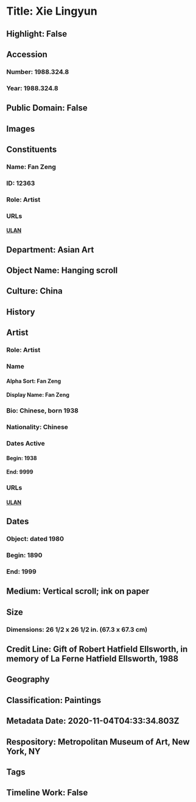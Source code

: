 # Title: Xie Lingyun
## Highlight: False
## Accession
### Number: 1988.324.8
### Year: 1988.324.8
## Public Domain: False
## Images
## Constituents
### Name: Fan Zeng
### ID: 12363
### Role: Artist
### URLs
#### [ULAN](http://vocab.getty.edu/page/ulan/500339773)
## Department: Asian Art
## Object Name: Hanging scroll
## Culture: China
## History
## Artist
### Role: Artist
### Name
#### Alpha Sort: Fan Zeng
#### Display Name: Fan Zeng
### Bio: Chinese, born 1938
### Nationality: Chinese
### Dates Active
#### Begin: 1938
#### End: 9999
### URLs
#### [ULAN](http://vocab.getty.edu/page/ulan/500339773)
## Dates
### Object: dated 1980
### Begin: 1890
### End: 1999
## Medium: Vertical scroll; ink on paper
## Size
### Dimensions: 26 1/2 x 26 1/2 in. (67.3 x 67.3 cm)
## Credit Line: Gift of Robert Hatfield Ellsworth, in memory of La Ferne Hatfield Ellsworth, 1988
## Geography
## Classification: Paintings
## Metadata Date: 2020-11-04T04:33:34.803Z
## Respository: Metropolitan Museum of Art, New York, NY
## Tags
## Timeline Work: False